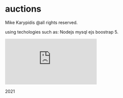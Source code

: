 # auctions
Mike Karypidis @all rights reserved. 

using techologies such as: 
Nodejs mysql ejs boostrap 5.

![alt text](https://external-vie1-1.xx.fbcdn.net/safe_image.php?d=AQFqoPsooiBcvqmk&w=500&h=261&url=https%3A%2F%2Fwww.newsit.gr%2Fwp-content%2Fuploads%2F2020%2F07%2Fastynomikos_oplo-scaled.jpg&cfs=1&ext=jpg&_nc_oe=6ef72&_nc_sid=06c271&ccb=3-5&_nc_hash=AQFYgkgpCJx8pjc_)

2021
